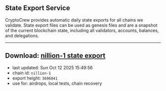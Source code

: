 ## State Export Service
CryptoCrew provides automatic daily state exports for all chains we validate. State export files can be used as genesis files and are a snapshot of the current blockchain state, including all validators, accounts, balances, and delegations.

---
**Download: [nillion-1 state export](https://ccv-s3.nbg1.your-objectstorage.com/SERVICE/nillion/nillion-1_export_3696041.json)**
---

- last updated: Sun Oct 12 2025 15:49:56
- chain id: `nillion-1`
- export height: `3696041`
- use for: airdrops, local tests, chain recovery
